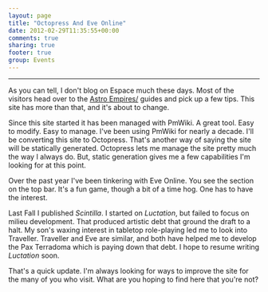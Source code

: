 ```yaml
---
layout: page
title: "Octopress And Eve Online"
date: 2012-02-29T11:35:55+00:00
comments: true
sharing: true
footer: true
group: Events
---
```



****
<a name='teaser'></a>
As you can tell, I don't blog on Espace much these days. Most of the visitors head over to the [Astro Empires/](/astro-empires/) guides and pick up a few tips. This site has more than that, and it's about to change.

<a name='body'></a>
Since this site started it has been managed with PmWiki. A great tool. Easy to modify. Easy to manage. I've been using PmWiki for nearly a decade. I'll be converting this site to Octopress. That's another way of saying the site will be statically generated. Octopress lets me manage the site pretty much the way I always do. But, static generation gives me a few capabilities I'm looking for at this point.

Over the past year I've been tinkering with Eve Online. You see the section on the top bar. It's a fun game, though a bit of a time hog. One has to have the interest.

Last Fall I published *Scintilla*. I started on *Luctation*, but failed to focus on milieu development. That produced artistic debt that ground the draft to a halt. My son's waxing interest in tabletop role-playing led me to look into Traveller. Traveller and Eve are similar, and both have helped me to develop the Pax Terradoma which is paying down that debt. I hope to resume writing *Luctation* soon.

That's a quick update. I'm always looking for ways to improve the site for the many of you who visit. What are you hoping to find here that you're not?
